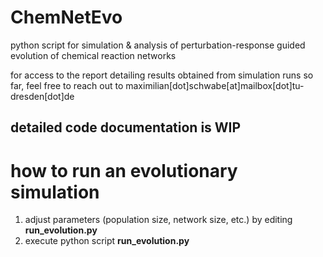 # ChemNetEvo
python script for simulation &amp; analysis of perturbation-response guided evolution of chemical reaction networks

for access to the report detailing results obtained from simulation runs so far,
feel free to reach out to maximilian[dot]schwabe[at]mailbox[dot]tu-dresden[dot]de

## detailed code documentation is WIP

# how to run an evolutionary simulation

<ol>
    <li>adjust parameters (population size, network size, etc.) by editing <strong>run_evolution.py</strong></li>
    <li>execute python script <strong>run_evolution.py</strong></li>
</ol>
